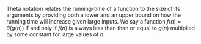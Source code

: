 Theta notation relates the running-time of a function to the size of its arguments by providing both a lower and an upper bound on how the running time will increase given large inputs. We say a function $f(n) = \theta(g(n))$ if and only if $f(n)$ is always less than than or equal to $g(n)$ multiplied by some constant for large values of $n$.